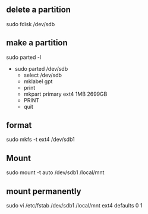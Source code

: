 
## delete a partition
sudo fdisk /dev/sdb

## make a partition
sudo parted -l
* sudo parted /dev/sdb
    * select /dev/sdb
    * mklabel gpt
    * print
    * mkpart primary ext4 1MB 2699GB
    * PRINT
    * quit                                                            

## format
sudo mkfs -t ext4 /dev/sdb1

## Mount
sudo mount -t auto /dev/sdb1 /local/mnt

## mount permanently
sudo vi /etc/fstab
    /dev/sdb1 /local/mnt  ext4 defaults 0 1 